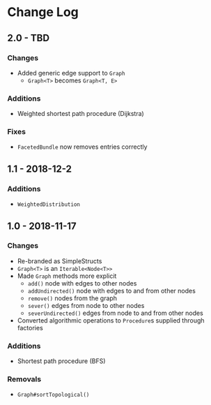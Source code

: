 # Change Log

## 2.0 - TBD
### Changes
* Added generic edge support to `Graph`
	* `Graph<T>` becomes `Graph<T, E>`
### Additions
* Weighted shortest path procedure (Dijkstra)
### Fixes
* `FacetedBundle` now removes entries correctly

## 1.1 - 2018-12-2
### Additions
* `WeightedDistribution`

## 1.0 - 2018-11-17
### Changes
* Re-branded as SimpleStructs
* `Graph<T>` is an `Iterable<Node<T>>`
* Made `Graph` methods more explicit
	* `add()` node with edges to other nodes
	* `addUndirected()` node with edges to and from other nodes
	* `remove()` nodes from the graph
	* `sever()` edges from node to other nodes
	* `severUndirected()` edges from node to and from other nodes
* Converted algorithmic operations to `Procedure`s supplied through factories
### Additions
* Shortest path procedure (BFS)
### Removals
* `Graph#sortTopological()`
